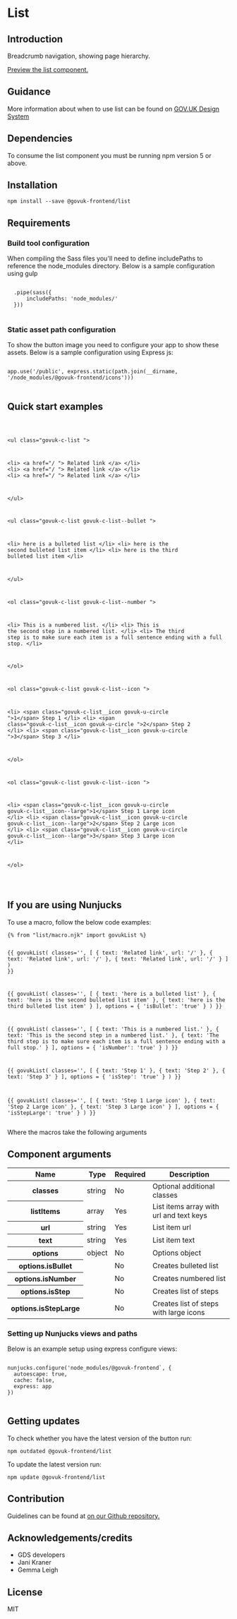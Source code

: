 


<h1 class="govuk-u-heading-36">
List
</h1>

<h2 class="govuk-u-heading-24">Introduction</h2>
<p class="govuk-u-core-24">
  Breadcrumb navigation, showing page hierarchy.
</p>


<p class="govuk-u-copy-19">
<a href="http://govuk-frontend-review.herokuapp.com/components/list/preview">Preview the list component.
</a>
</p>

<h2 class="govuk-u-heading-24">Guidance</h2>

<p class="govuk-u-copy-19">
  More information about when to use list can be found on <a href="http://www.linktodesignsystem.com/list" title="Link to read guidance on the use of list on Gov.uk Design system website">GOV.UK Design System</a>
</p>

<h2 class="govuk-u-heading-24">Dependencies</h2>

<p class="govuk-u-copy-19">To consume the list component you must be running npm version 5 or above. </p>

<p class="govuk-u-copy-19"></p>

<h2 class="govuk-u-heading-24">Installation</h2>
<pre><code>npm install --save @govuk-frontend/list</code></pre>

<h2 class="govuk-u-heading-24">Requirements</h2>
<h3 class="govuk-u-bold-19">Build tool configuration</h3>
<p class="govuk-u-copy-19">When compiling the Sass files you'll need to define includePaths to reference the node_modules directory. Below is a sample configuration using gulp</p>
<pre>
<code>
  .pipe(sass({
      includePaths: 'node_modules/'
  }))
</code>
</pre>

<h3 class="govuk-u-bold-19">Static asset path configuration</h3>
<p class="govuk-u-copy-19">To show the button image you need to configure your app to show these assets. Below is a sample configuration using Express js:</p>
<pre>
<code>
app.use('/public', express.static(path.join(__dirname, '/node_modules/@govuk-frontend/icons')))
</code>
</pre>

<h2 class="govuk-u-heading-24">Quick start examples</h2>
<p class="govuk-u-copy-19"></p>
<pre>
<code>
  
&lt;ul class=&quot;govuk-c-list &quot;&gt;

  &lt;li&gt;
&lt;a href=&quot;/ &quot;&gt;        Related link
&lt;/a&gt;  &lt;/li&gt;
  &lt;li&gt;
&lt;a href=&quot;/ &quot;&gt;        Related link
&lt;/a&gt;  &lt;/li&gt;
  &lt;li&gt;
&lt;a href=&quot;/ &quot;&gt;        Related link
&lt;/a&gt;  &lt;/li&gt;

&lt;/ul&gt;


&lt;ul class=&quot;govuk-c-list govuk-c-list--bullet &quot;&gt;

  &lt;li&gt;
        here is a bulleted list
  &lt;/li&gt;
  &lt;li&gt;
        here is the second bulleted list item
  &lt;/li&gt;
  &lt;li&gt;
        here is the third bulleted list item
  &lt;/li&gt;

&lt;/ul&gt;


&lt;ol class=&quot;govuk-c-list govuk-c-list--number &quot;&gt;

  &lt;li&gt;
        This is a numbered list.
  &lt;/li&gt;
  &lt;li&gt;
        This is the second step in a numbered list.
  &lt;/li&gt;
  &lt;li&gt;
        The third step is to make sure each item is a full sentence ending with a full stop.
  &lt;/li&gt;

&lt;/ol&gt;


&lt;ol class=&quot;govuk-c-list govuk-c-list--icon &quot;&gt;

  &lt;li&gt;
      &lt;span class=&quot;govuk-c-list__icon govuk-u-circle &quot;&gt;1&lt;/span&gt;
      Step 1
  &lt;/li&gt;
  &lt;li&gt;
      &lt;span class=&quot;govuk-c-list__icon govuk-u-circle &quot;&gt;2&lt;/span&gt;
      Step 2
  &lt;/li&gt;
  &lt;li&gt;
      &lt;span class=&quot;govuk-c-list__icon govuk-u-circle &quot;&gt;3&lt;/span&gt;
      Step 3
  &lt;/li&gt;

&lt;/ol&gt;


&lt;ol class=&quot;govuk-c-list govuk-c-list--icon &quot;&gt;

  &lt;li&gt;
      &lt;span class=&quot;govuk-c-list__icon govuk-u-circle govuk-c-list__icon--large&quot;&gt;1&lt;/span&gt;
      Step 1 Large icon
  &lt;/li&gt;
  &lt;li&gt;
      &lt;span class=&quot;govuk-c-list__icon govuk-u-circle govuk-c-list__icon--large&quot;&gt;2&lt;/span&gt;
      Step 2 Large icon
  &lt;/li&gt;
  &lt;li&gt;
      &lt;span class=&quot;govuk-c-list__icon govuk-u-circle govuk-c-list__icon--large&quot;&gt;3&lt;/span&gt;
      Step 3 Large icon
  &lt;/li&gt;

&lt;/ol&gt;


</code>
</pre>


<h2 class="govuk-u-heading-24">If you are using Nunjucks</h2>
<p class="govuk-u-copy-19">To use a macro, follow the below code examples:</p>
<pre><code>{% from &quot;list/macro.njk&quot; import govukList %}

{{ govukList(
  classes=&#39;&#39;,
  [
    {
      text: &#39;Related link&#39;,
      url: &#39;/&#39;
    },
    {
      text: &#39;Related link&#39;,
      url: &#39;/&#39;
    },
    {
      text: &#39;Related link&#39;,
      url: &#39;/&#39;
    }
  ]
) }}

{{ govukList(
  classes=&#39;&#39;,
  [
    {
      text: &#39;here is a bulleted list&#39;
    },
    {
      text: &#39;here is the second bulleted list item&#39;
    },
    {
      text: &#39;here is the third bulleted list item&#39;
    }
  ],
  options = {
    &#39;isBullet&#39;: &#39;true&#39;
  }
) }}

{{ govukList(
  classes=&#39;&#39;,
  [
    {
      text: &#39;This is a numbered list.&#39;
    },
    {
      text: &#39;This is the second step in a numbered list.&#39;
    },
    {
      text: &#39;The third step is to make sure each item is a full sentence ending with a full stop.&#39;
    }
  ],
  options = {
    &#39;isNumber&#39;: &#39;true&#39;
  }
) }}

{{ govukList(
  classes=&#39;&#39;,
  [
    {
      text: &#39;Step 1&#39;
    },
    {
      text: &#39;Step 2&#39;
    },
    {
      text: &#39;Step 3&#39;
    }
  ],
  options = {
    &#39;isStep&#39;: &#39;true&#39;
  }
) }}

{{ govukList(
  classes=&#39;&#39;,
  [
    {
      text: &#39;Step 1 Large icon&#39;
    },
    {
      text: &#39;Step 2 Large icon&#39;
    },
    {
      text: &#39;Step 3 Large icon&#39;
    }
  ],
  options = {
    &#39;isStepLarge&#39;: &#39;true&#39;
  }
) }}
</code></pre>

<p class="govuk-u-copy-19">Where the macros take the following arguments</p>

<h2 class="govuk-u-heading-24">Component arguments</h2>
<div>
<table class="govuk-c-table ">
  <thead class="govuk-c-table__head">
    <tr class="govuk-c-table__row">
      <th class="govuk-c-table__header "   scope="col">Name</th>
      <th class="govuk-c-table__header "   scope="col">Type</th>
      <th class="govuk-c-table__header "   scope="col">Required</th>
      <th class="govuk-c-table__header "   scope="col">Description</th>
  </tr>
  </thead>
  <tbody class="govuk-c-table__body">
    <tr class="govuk-c-table__row">
      <th class="govuk-c-table__header" scope="row"> classes</th>
      <td class="govuk-c-table__cell "  >string</td>
      <td class="govuk-c-table__cell "  >No</td>
      <td class="govuk-c-table__cell "  >Optional additional classes</td>
    </tr>
    <tr class="govuk-c-table__row">
      <th class="govuk-c-table__header" scope="row"> listItems</th>
      <td class="govuk-c-table__cell "  >array</td>
      <td class="govuk-c-table__cell "  >Yes</td>
      <td class="govuk-c-table__cell "  >List items array with url and text keys</td>
    </tr>
    <tr class="govuk-c-table__row">
      <th class="govuk-c-table__header" scope="row"> url</th>
      <td class="govuk-c-table__cell "  >string</td>
      <td class="govuk-c-table__cell "  >Yes</td>
      <td class="govuk-c-table__cell "  >List item url</td>
    </tr>
    <tr class="govuk-c-table__row">
      <th class="govuk-c-table__header" scope="row"> text</th>
      <td class="govuk-c-table__cell "  >string</td>
      <td class="govuk-c-table__cell "  >Yes</td>
      <td class="govuk-c-table__cell "  >List item text</td>
    </tr>
    <tr class="govuk-c-table__row">
      <th class="govuk-c-table__header" scope="row"> options</th>
      <td class="govuk-c-table__cell "  >object</td>
      <td class="govuk-c-table__cell "  >No</td>
      <td class="govuk-c-table__cell "  >Options object</td>
    </tr>
    <tr class="govuk-c-table__row">
      <th class="govuk-c-table__header" scope="row"> options.isBullet</th>
      <td class="govuk-c-table__cell "  ></td>
      <td class="govuk-c-table__cell "  >No</td>
      <td class="govuk-c-table__cell "  >Creates bulleted list</td>
    </tr>
    <tr class="govuk-c-table__row">
      <th class="govuk-c-table__header" scope="row"> options.isNumber</th>
      <td class="govuk-c-table__cell "  ></td>
      <td class="govuk-c-table__cell "  >No</td>
      <td class="govuk-c-table__cell "  >Creates numbered list</td>
    </tr>
    <tr class="govuk-c-table__row">
      <th class="govuk-c-table__header" scope="row"> options.isStep</th>
      <td class="govuk-c-table__cell "  ></td>
      <td class="govuk-c-table__cell "  >No</td>
      <td class="govuk-c-table__cell "  >Creates list of steps</td>
    </tr>
    <tr class="govuk-c-table__row">
      <th class="govuk-c-table__header" scope="row"> options.isStepLarge</th>
      <td class="govuk-c-table__cell "  ></td>
      <td class="govuk-c-table__cell "  >No</td>
      <td class="govuk-c-table__cell "  >Creates list of steps with large icons</td>
    </tr>
  </tbody>
</table>

</div>

<h3 class="govuk-u-bold-19">Setting up Nunjucks views and paths</h3>
<p class="govuk-u-copy-19">Below is an example setup using express configure views:</p>
<pre>
<code>
nunjucks.configure('node_modules/@govuk-frontend`, {
  autoescape: true,
  cache: false,
  express: app
})
</code>
</pre>

<h2 class="govuk-u-heading-24">Getting updates</h2>

<p class="govuk-u-copy-19">To check whether you have the latest version of the button run:</p>

<pre><code>npm outdated @govuk-frontend/list</code></pre>

<p class="govuk-u-copy-19">To update the latest version run:</p>

<pre><code>npm update @govuk-frontend/list</code></pre>

<h2 class="govuk-u-heading-24">Contribution</h2>
<p class="govuk-u-copy-19">
  Guidelines can be found at <a href="https://github.com/alphagov/govuk-frontend/blob/master/CONTRIBUTING.md" title="link to contributing guidelines on our github repository">on our Github repository.</a>
</p>

<h2 class="govuk-u-heading-24">Acknowledgements/credits</h2>

<ul class="govuk-c-list ">

  <li>
        GDS developers
  </li>
  <li>
        Jani Kraner
  </li>
  <li>
        Gemma Leigh
  </li>

</ul>


<h2 class="govuk-u-heading-24">License</h2>
<p class="govuk-u-copy-19">MIT</p>


